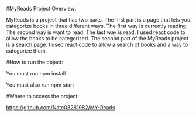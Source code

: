 #MyReads Project Overview:

MyReads is a project that has two parts.  The first part is a page that lets you categorize books in three different ways.  The first way is currently reading.  The second way is want to read. The last way is read.  I used react code to allow the books to be categorized.  The second part of the MyReads project is a search page.  I used react code to allow a search of books and a way to categorize them.


#How to run the object:

You must run npm install

You must also run npm start


#Where to  access the project:

https://github.com/Nate03281982/MY-Reads
